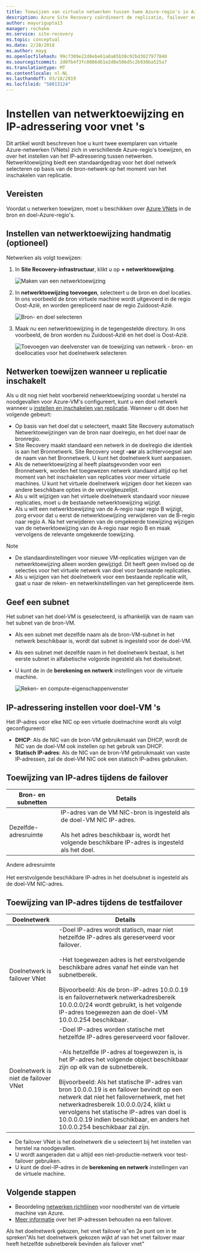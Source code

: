 ```yaml
---
title: Toewijzen van virtuele netwerken tussen twee Azure-regio's in Azure Site Recovery | Microsoft Docs
description: Azure Site Recovery coördineert de replicatie, failover en herstel van virtuele machines en fysieke servers. Meer informatie over failover naar Azure of naar een secundair datacenter.
author: mayurigupta13
manager: rochakm
ms.service: site-recovery
ms.topic: conceptual
ms.date: 2/28/2018
ms.author: mayg
ms.openlocfilehash: 99c7309e22d8ebe61a0a85b38c92bd3027977848
ms.sourcegitcommit: 2d0fb4f3fc8086d61e2d8e506d5c2b930ba525a7
ms.translationtype: MT
ms.contentlocale: nl-NL
ms.lasthandoff: 03/18/2019
ms.locfileid: "58013124"
---
```

# <a name="set-up-network-mapping-and-ip-addressing-for-vnets"></a>Instellen van netwerktoewijzing en IP-adressering voor vnet 's

Dit artikel wordt beschreven hoe u kunt twee exemplaren van virtuele Azure-netwerken (VNets) zich in verschillende Azure-regio's toewijzen, en over het instellen van het IP-adressering tussen netwerken. Netwerktoewijzing biedt een standaardgedrag voor het doel netwerk selecteren op basis van de bron-netwerk op het moment van het inschakelen van replicatie.

## <a name="prerequisites"></a>Vereisten

Voordat u netwerken toewijzen, moet u beschikken over [Azure VNets](../virtual-network/virtual-networks-overview.md) in de bron en doel-Azure-regio's. 

## <a name="set-up-network-mapping-manually-optional"></a>Instellen van netwerktoewijzing handmatig (optioneel)

Netwerken als volgt toewijzen:

1. In **Site Recovery-infrastructuur**, klikt u op **+ netwerktoewijzing**.

    ![ Maken van een netwerktoewijzing](./media/site-recovery-network-mapping-azure-to-azure/network-mapping1.png)

3. In **netwerktoewijzing toevoegen**, selecteert u de bron en doel locaties. In ons voorbeeld de bron virtuele machine wordt uitgevoerd in de regio Oost-Azië, en worden gerepliceerd naar de regio Zuidoost-Azië.

    ![Bron- en doel selecteren](./media/site-recovery-network-mapping-azure-to-azure/network-mapping2.png)
3. Maak nu een netwerktoewijzing in de tegengestelde directory. In ons voorbeeld, de bron worden nu Zuidoost-Azië en het doel is Oost-Azië.

    ![Toevoegen van deelvenster van de toewijzing van netwerk - bron- en doellocaties voor het doelnetwerk selecteren](./media/site-recovery-network-mapping-azure-to-azure/network-mapping3.png)


## <a name="map-networks-when-you-enable-replication"></a>Netwerken toewijzen wanneer u replicatie inschakelt

Als u dit nog niet hebt voorbereid netwerktoewijzing voordat u herstel na noodgevallen voor Azure-VM's configureert, kunt u een doel netwerk wanneer u [instellen en inschakelen van replicatie](azure-to-azure-how-to-enable-replication.md). Wanneer u dit doen het volgende gebeurt:

- Op basis van het doel dat u selecteert, maakt Site Recovery automatisch Netwerktoewijzingen van de bron naar doelregio, en het doel naar de bronregio.
- Site Recovery maakt standaard een netwerk in de doelregio die identiek is aan het Bronnetwerk. Site Recovery voegt **-asr** als achtervoegsel aan de naam van het Bronnetwerk. U kunt het doelnetwerk kunt aanpassen.
- Als de netwerktoewijzing al heeft plaatsgevonden voor een Bronnetwerk, worden het toegewezen netwerk standaard altijd op het moment van het inschakelen van replicaties voor meer virtuele machines. U kunt het virtuele doelnetwerk wijzigen door het kiezen van andere beschikbare opties in de vervolgkeuzelijst. 
- Als u wilt wijzigen van het virtuele doelnetwerk standaard voor nieuwe replicaties, moet u de bestaande netwerktoewijzing wijzigt.
- Als u wilt een netwerktoewijzing van de A-regio naar regio B wijzigt, zorg ervoor dat u eerst de netwerktoewijzing verwijderen van de B-regio naar regio A. Na het verwijderen van de omgekeerde toewijzing wijzigen van de netwerktoewijzing van de A-regio naar regio B en maak vervolgens de relevante omgekeerde toewijzing.

>[!NOTE]
>* De standaardinstellingen voor nieuwe VM-replicaties wijzigen van de netwerktoewijzing alleen worden gewijzigd. Dit heeft geen invloed op de selecties voor het virtuele netwerk van doel voor bestaande replicaties. 
>* Als u wijzigen van het doelnetwerk voor een bestaande replicatie wilt, gaat u naar de reken- en netwerkinstellingen van het gerepliceerde item.

## <a name="specify-a-subnet"></a>Geef een subnet

Het subnet van het doel-VM is geselecteerd, is afhankelijk van de naam van het subnet van de bron-VM.

- Als een subnet met dezelfde naam als de bron-VM-subnet in het netwerk beschikbaar is, wordt dat subnet is ingesteld voor de doel-VM.
- Als een subnet met dezelfde naam in het doelnetwerk bestaat, is het eerste subnet in alfabetische volgorde ingesteld als het doelsubnet.
- U kunt de in de **berekening en netwerk** instellingen voor de virtuele machine.

    ![Reken- en compute-eigenschappenvenster](./media/site-recovery-network-mapping-azure-to-azure/modify-subnet.png)


## <a name="set-up-ip-addressing-for-target-vms"></a>IP-adressering instellen voor doel-VM 's

Het IP-adres voor elke NIC op een virtuele doelmachine wordt als volgt geconfigureerd:

- **DHCP**: Als de NIC van de bron-VM gebruikmaakt van DHCP, wordt de NIC van de doel-VM ook instellen op het gebruik van DHCP.
- **Statisch IP-adres**: Als de NIC van de bron-VM gebruikmaakt van vaste IP-adressen, zal de doel-VM NIC ook een statisch IP-adres gebruiken.


## <a name="ip-address-assignment-during-failover"></a>Toewijzing van IP-adres tijdens de failover

**Bron- en subnetten** | **Details**
--- | ---
Dezelfde-adresruimte | IP-adres van de VM NIC-bron is ingesteld als de doel-VM NIC IP-adres.<br/><br/> Als het adres beschikbaar is, wordt het volgende beschikbare IP-adres is ingesteld als het doel.

Andere adresruimte<br/><br/> Het eerstvolgende beschikbare IP-adres in het doelsubnet is ingesteld als de doel-VM NIC-adres.



## <a name="ip-address-assignment-during-test-failover"></a>Toewijzing van IP-adres tijdens de testfailover

**Doelnetwerk** | **Details**
--- | ---
Doelnetwerk is failover VNet | -Doel IP-adres wordt statisch, maar niet hetzelfde IP-adres als gereserveerd voor failover.<br/><br/>  -Het toegewezen adres is het eerstvolgende beschikbare adres vanaf het einde van het subnetbereik.<br/><br/> Bijvoorbeeld: Als de bron-IP-adres 10.0.0.19 is en failovernetwerk netwerkadresbereik 10.0.0.0/24 wordt gebruikt, is het volgende IP-adres toegewezen aan de doel-VM 10.0.0.254 beschikbaar.
Doelnetwerk is niet de failover VNet | -Doel IP-adres worden statische met hetzelfde IP-adres gereserveerd voor failover.<br/><br/>  -Als hetzelfde IP-adres al toegewezen is, is het IP-adres het volgende object beschikbaar zijn op elk van de subnetbereik.<br/><br/> Bijvoorbeeld: Als het statische IP-adres van bron 10.0.0.19 is en failover bevindt op een netwerk dat niet het failovernetwerk, met het netwerkadresbereik 10.0.0.0/24, klikt u vervolgens het statische IP-adres van doel is 10.0.0.0.19 indien beschikbaar, en anders het 10.0.0.254 beschikbaar zal zijn.

- De failover VNet is het doelnetwerk die u selecteert bij het instellen van herstel na noodgevallen.
- U wordt aangeraden dat u altijd een niet-productie-netwerk voor test-failover gebruiken.
- U kunt de doel-IP-adres in de **berekening en netwerk** instellingen van de virtuele machine.


## <a name="next-steps"></a>Volgende stappen

- Beoordeling [netwerken richtlijnen](site-recovery-azure-to-azure-networking-guidance.md) voor noodherstel van de virtuele machine van Azure.
- [Meer informatie](site-recovery-retain-ip-azure-vm-failover.md) over het IP-adressen behouden na een failover.

Als het doelnetwerk gekozen, het vnet failover is"en 2e punt om in te spreken"Als het doelnetwerk gekozen wijkt af van het vnet failover maar heeft hetzelfde subnetbereik bevinden als failover vnet"